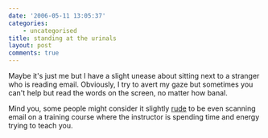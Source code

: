 ```yaml
---
date: '2006-05-11 13:05:37'
categories:
    - uncategorised
title: standing at the urinals
layout: post
comments: true
---
```


Maybe it's just me but I have a slight unease about sitting next to a
stranger who is reading email. Obviously, I try to avert my gaze but
sometimes you can't help but read the words on the screen, no matter how
banal.

Mind you, some people might consider it slightly
[rude](http://dizwell.com/main/component/option,com_jd-wp/Itemid,109/p,136/)
to be even scanning email on a training course where the instructor is
spending time and energy trying to teach you.
